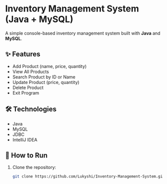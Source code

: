 # Inventory Management System (Java + MySQL)

A simple console-based inventory management system built with **Java** and **MySQL**.

## ✨ Features
- Add Product (name, price, quantity)
- View All Products
- Search Product by ID or Name
- Update Product (price, quantity)
- Delete Product
- Exit Program

## 🛠️ Technologies
- Java
- MySQL
- JDBC
- IntelliJ IDEA

## 🚀 How to Run
1. Clone the repository:
   ```bash
   git clone https://github.com/Lukyshi/Inventory-Management-System.git
